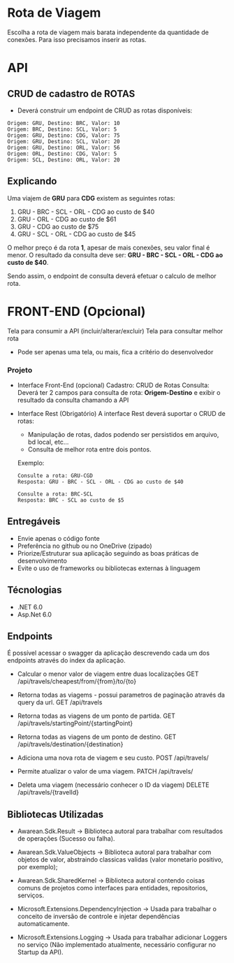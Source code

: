 # Rota de Viagem #
Escolha a rota de viagem mais barata independente da quantidade de conexões.
Para isso precisamos inserir as rotas.

# API
## CRUD de cadastro de ROTAS ##
* Deverá construir um endpoint de CRUD as rotas disponíveis:
```
Origem: GRU, Destino: BRC, Valor: 10
Origem: BRC, Destino: SCL, Valor: 5
Origem: GRU, Destino: CDG, Valor: 75
Origem: GRU, Destino: SCL, Valor: 20
Origem: GRU, Destino: ORL, Valor: 56
Origem: ORL, Destino: CDG, Valor: 5
Origem: SCL, Destino: ORL, Valor: 20
```

## Explicando ## 
Uma viajem de **GRU** para **CDG** existem as seguintes rotas:

1. GRU - BRC - SCL - ORL - CDG ao custo de $40
2. GRU - ORL - CDG ao custo de $61
3. GRU - CDG ao custo de $75
4. GRU - SCL - ORL - CDG ao custo de $45

O melhor preço é da rota **1**, apesar de mais conexões, seu valor final é menor.
O resultado da consulta deve ser: **GRU - BRC - SCL - ORL - CDG ao custo de $40**.

Sendo assim, o endpoint de consulta deverá efetuar o calculo de melhor rota.


# FRONT-END (Opcional)
Tela para consumir a API (incluir/alterar/excluir)
Tela para consultar melhor rota
* Pode ser apenas uma tela, ou mais, fica a critério do desenvolvedor


### Projeto ###
- Interface Front-End (opcional)
	Cadastro: CRUD de Rotas
	Consulta: Deverá ter 2 campos para consulta de rota: **Origem-Destino** e exibir o resultado da consulta chamando a API
	
- Interface Rest (Obrigatório)
    A interface Rest deverá suportar o CRUD de rotas:
    - Manipulação de rotas, dados podendo ser persistidos em arquivo, bd local, etc...
    - Consulta de melhor rota entre dois pontos.
	
  Exemplo:
  ```
  Consulte a rota: GRU-CGD
  Resposta: GRU - BRC - SCL - ORL - CDG ao custo de $40
  
  Consulte a rota: BRC-SCL
  Resposta: BRC - SCL ao custo de $5
  ```


## Entregáveis ##
* Envie apenas o código fonte
* Preferência no github ou no OneDrive (zipado)
* Priorize/Estruturar sua aplicação seguindo as boas práticas de desenvolvimento
* Evite o uso de frameworks ou bibliotecas externas à linguagem

## Técnologias 
- .NET 6.0
- Asp.Net 6.0

## Endpoints 
É possível acessar o swagger da aplicação descrevendo cada um dos endpoints através do index da aplicação.

- Calcular o menor valor de viagem entre duas localizações
GET /api/travels/cheapest/from/{from}/to/{to}

- Retorna todas as viagems - possui parametros de paginação através da query da url.
GET /api/travels 

- Retorna todas as viagens de um ponto de partida.
GET /api/travels/startingPoint/{startingPoint} 

- Retorna todas as viagens de um ponto de destino.
GET /api/travels/destination/{destination} 

- Adiciona uma nova rota de viagem e seu custo.
POST /api/travels/

- Permite atualizar o valor de uma viagem.
PATCH /api/travels/

- Deleta uma viagem (necessário conhecer o ID da viagem)
DELETE /api/travels/{travelId}



## Bibliotecas Utilizadas

- Awarean.Sdk.Result -> Biblioteca autoral para trabalhar com resultados de operações (Sucesso ou falha).
- Awarean.Sdk.ValueObjects -> Biblioteca autoral para trabalhar com objetos de valor, abstraindo classicas validas (valor monetario positivo, por exemplo);
- Awarean.Sdk.SharedKernel -> Biblioteca autoral contendo coisas comuns de projetos como interfaces para entidades, repositorios, serviços.

- Microsoft.Extensions.DependencyInjection -> Usada para trabalhar o conceito de inversão de controle e injetar dependências automaticamente.
- Microsoft.Extensions.Logging -> Usada para trabalhar adicionar Loggers no serviço (Não implementado atualmente, necessário configurar no Startup da API).

